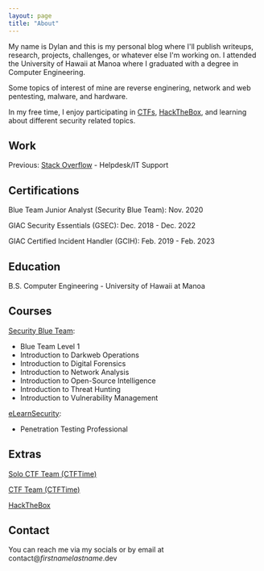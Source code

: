 ```yaml
---
layout: page
title: "About"
---
```


My name is Dylan and this is my personal blog where I'll publish writeups, research, projects, challenges, or whatever else I'm working on.  I attended the University of Hawaii at Manoa where I graduated with a degree in Computer Engineering.

Some topics of interest of mine are reverse enginering, network and web pentesting, malware, and hardware.

In my free time, I enjoy participating in [CTFs](https://ctfd.io/whats-a-ctf/), [HackTheBox](https://www.hackthebox.eu/), and learning about different security related topics.

## Work

Previous: [Stack Overflow](https://stackoverflow.com/) - Helpdesk/IT Support

## Certifications

Blue Team Junior Analyst (Security Blue Team): Nov. 2020

GIAC Security Essentials (GSEC): Dec. 2018 - Dec. 2022

GIAC Certified Incident Handler (GCIH): Feb. 2019 - Feb. 2023

## Education

B.S. Computer Engineering - University of Hawaii at Manoa

## Courses

[Security Blue Team](https://securityblue.team/):

- Blue Team Level 1
- Introduction to Darkweb Operations
- Introduction to Digital Forensics
- Introduction to Network Analysis
- Introduction to Open-Source Intelligence
- Introduction to Threat Hunting
- Introduction to Vulnerability Management

[eLearnSecurity](https://www.elearnsecurity.com/):

- Penetration Testing Professional

## Extras

[Solo CTF Team (CTFTime)](https://ctftime.org/team/62698)

[CTF Team (CTFTime)](https://ctftime.org/team/106764)

[HackTheBox](https://www.hackthebox.eu/profile/35547)

## Contact

You can reach me via my socials or by email at contact@_firstnamelastname_.dev
